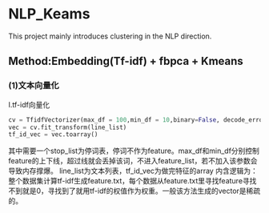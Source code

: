 # NLP_Keams
This project mainly introduces clustering in the NLP direction.

## Method:Embedding(Tf-idf) + fbpca + Kmeans
### (1)文本向量化
I.tf-idf向量化
```Python
cv = TfidfVectorizer(max_df = 100,min_df = 10,binary=False, decode_error='ignore', stop_words=stop_list,)
vec = cv.fit_transform(line_list)
tf_id_vec = vec.toarray()
```
  其中需要一个stop_list为停词表，停词不作为feature。max_df和min_df分别控制feature的上下线，超过线就会丢掉该词，不进入feature_list，若不加入该参数会导致内存撑爆。
  line_list为文本列表，tf_id_vec为做完特征的array
	内含逻辑为：整个数据集计算tf-idf生成feature.txt，每个数据从feature.txt里寻找feature寻找不到就是0，寻找到了就用tf-idf的权值作为权重。一般该方法生成的vector是稀疏的。
